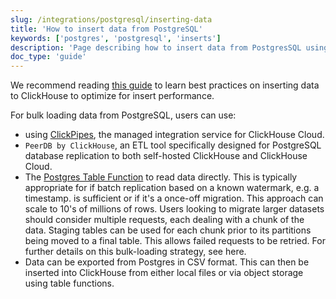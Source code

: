 ```yaml
---
slug: /integrations/postgresql/inserting-data
title: 'How to insert data from PostgreSQL'
keywords: ['postgres', 'postgresql', 'inserts']
description: 'Page describing how to insert data from PostgresSQL using ClickPipes, PeerDB or the Postgres table function'
doc_type: 'guide'
---
```


We recommend reading [this guide](/guides/inserting-data) to learn best practices on inserting data to ClickHouse to optimize for insert performance.

For bulk loading data from PostgreSQL, users can use:

- using [ClickPipes](/integrations/clickpipes/postgres), the managed integration service for ClickHouse Cloud.
- `PeerDB by ClickHouse`, an ETL tool specifically designed for PostgreSQL database replication to both self-hosted ClickHouse and ClickHouse Cloud.
- The [Postgres Table Function](/sql-reference/table-functions/postgresql) to read data directly. This is typically appropriate for if batch replication based on a known watermark, e.g. a timestamp. is sufficient or if it's a once-off migration. This approach can scale to 10's of millions of rows. Users looking to migrate larger datasets should consider multiple requests, each dealing with a chunk of the data. Staging tables can be used for each chunk prior to its partitions being moved to a final table. This allows failed requests to be retried.  For further details on this bulk-loading strategy, see here.
- Data can be exported from Postgres in CSV format. This can then be inserted into ClickHouse from either local files or via object storage using table functions.
